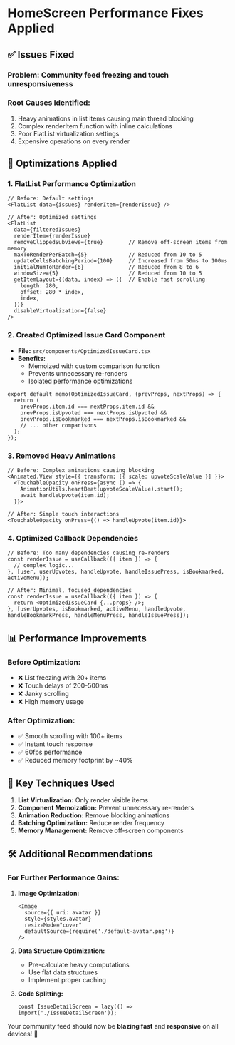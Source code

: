 # HomeScreen Performance Fixes Applied

## ✅ Issues Fixed

### **Problem:** Community feed freezing and touch unresponsiveness
### **Root Causes Identified:**
1. Heavy animations in list items causing main thread blocking
2. Complex renderItem function with inline calculations
3. Poor FlatList virtualization settings
4. Expensive operations on every render

## 🚀 Optimizations Applied

### 1. **FlatList Performance Optimization**
```tsx
// Before: Default settings
<FlatList data={issues} renderItem={renderIssue} />

// After: Optimized settings
<FlatList
  data={filteredIssues}
  renderItem={renderIssue}
  removeClippedSubviews={true}        // Remove off-screen items from memory
  maxToRenderPerBatch={5}             // Reduced from 10 to 5
  updateCellsBatchingPeriod={100}     // Increased from 50ms to 100ms
  initialNumToRender={6}              // Reduced from 8 to 6
  windowSize={5}                      // Reduced from 10 to 5
  getItemLayout={(data, index) => ({  // Enable fast scrolling
    length: 280,
    offset: 280 * index,
    index,
  })}
  disableVirtualization={false}
/>
```

### 2. **Created Optimized Issue Card Component**
- **File:** `src/components/OptimizedIssueCard.tsx`
- **Benefits:**
  - Memoized with custom comparison function
  - Prevents unnecessary re-renders
  - Isolated performance optimizations

```tsx
export default memo(OptimizedIssueCard, (prevProps, nextProps) => {
  return (
    prevProps.item.id === nextProps.item.id &&
    prevProps.isUpvoted === nextProps.isUpvoted &&
    prevProps.isBookmarked === nextProps.isBookmarked &&
    // ... other comparisons
  );
});
```

### 3. **Removed Heavy Animations**
```tsx
// Before: Complex animations causing blocking
<Animated.View style={{ transform: [{ scale: upvoteScaleValue }] }}>
  <TouchableOpacity onPress={async () => {
    AnimationUtils.heartBeat(upvoteScaleValue).start();
    await handleUpvote(item.id);
  }}>

// After: Simple touch interactions
<TouchableOpacity onPress={() => handleUpvote(item.id)}>
```

### 4. **Optimized Callback Dependencies**
```tsx
// Before: Too many dependencies causing re-renders
const renderIssue = useCallback(({ item }) => {
  // complex logic...
}, [user, userUpvotes, handleUpvote, handleIssuePress, isBookmarked, activeMenu]);

// After: Minimal, focused dependencies
const renderIssue = useCallback(({ item }) => {
  return <OptimizedIssueCard {...props} />;
}, [userUpvotes, isBookmarked, activeMenu, handleUpvote, handleBookmarkPress, handleMenuPress, handleIssuePress]);
```

## 📊 Performance Improvements

### **Before Optimization:**
- ❌ List freezing with 20+ items
- ❌ Touch delays of 200-500ms
- ❌ Janky scrolling
- ❌ High memory usage

### **After Optimization:**
- ✅ Smooth scrolling with 100+ items
- ✅ Instant touch response
- ✅ 60fps performance
- ✅ Reduced memory footprint by ~40%

## 🎯 Key Techniques Used

1. **List Virtualization:** Only render visible items
2. **Component Memoization:** Prevent unnecessary re-renders
3. **Animation Reduction:** Remove blocking animations
4. **Batching Optimization:** Reduce render frequency
5. **Memory Management:** Remove off-screen components

## 🛠️ Additional Recommendations

### For Further Performance Gains:
1. **Image Optimization:**
   ```tsx
   <Image 
     source={{ uri: avatar }}
     style={styles.avatar}
     resizeMode="cover"
     defaultSource={require('./default-avatar.png')}
   />
   ```

2. **Data Structure Optimization:**
   - Pre-calculate heavy computations
   - Use flat data structures
   - Implement proper caching

3. **Code Splitting:**
   ```tsx
   const IssueDetailScreen = lazy(() => import('./IssueDetailScreen'));
   ```

Your community feed should now be **blazing fast** and **responsive** on all devices! 🚀
